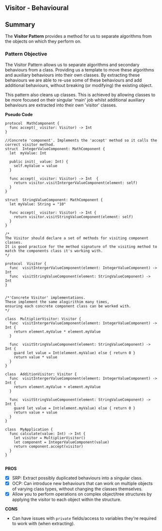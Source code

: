

## Visitor - Behavioural

## Summary
The **Visitor Pattern** provides a method for us to separate algorithms from the objects on which they perform on. 

### Pattern Objective
The Visitor Pattern allows us to separate algorithms and secondary behaviours from a class. Providing us a template to move these algorithms and auxiliary behaviours into their own classes. By extracting these behaviours we are able to re-use some of these behaviours and add additional behaviours, without breaking (or modifying) the existing object.

This pattern also cleans up classes. This is achieved by allowing classes to be more focused on their singular 'main' job whilst additional auxiliary behaviours are extracted into their own 'visitor' classes.

**Pseudo Code** 
```
protocol  MathComponent {
  func accept(_ visitor: Visitor) -> Int
}

//Concrete 'component'. Implements the 'accept' method so it calls the correct visitor method. 
struct  IntegerValueComponent: MathComponent {
  let  myValue: Int

  public init(_ value: Int) {
    self.myValue = value
  }

  func accept(_ visitor: Visitor) -> Int  {
    return visitor.visitIntergerValueComponent(element: self)
  }
}

struct  StringValueComponent: MathComponent {
  let myValue: String = "10"

  func accept(_ visitor: Visitor) -> Int {
    return visitor.visitStringValueComponent(element: self)
  }
}

/*
The Visitor should declare a set of methods for visiting component classes.
It is good practice for the method signature of the visiting method to match the components class it's working with.
*/

protocol  Visitor {
  func  visitIntergerValueComponent(element: IntegerValueComponent) -> Int
  func  visitStringValueComponent(element: StringValueComponent) -> Int
}


/*'Concrete Visitor' implementations. 
These implement the same alogirithim many times,
ensuring each concrete component class can be worked with. 
*/

class  MultiplierVisitor: Visitor {
  func  visitIntergerValueComponent(element: IntegerValueComponent) -> Int {
    return element.myValue * element.myValue
  }

  func  visitStringValueComponent(element: StringValueComponent) -> Int {
    guard let value = Int(element.myValue) else { return 0 }
    return value * value
  }
}

class  AdditionVisitor: Visitor {
  func  visitIntergerValueComponent(element: IntegerValueComponent) -> Int {
    return element.myValue + element.myValue
  }

  func  visitStringValueComponent(element: StringValueComponent) -> Int {
    guard let value = Int(element.myValue) else { return 0 }
    return value + value
  }
}

class  MyApplication {
  func calculate(value: Int) -> Int {
    let visitor = MultiplierVisitor()
    let component = IntegerValueComponent(value)
    return component.accept(visitor)
  }
}
```
##

**PROS**
 - [x] SRP: Extract possibly duplicated behaviours into a singular class. 
 - [x] OCP: Can introduce new behaviours that can work on multiple objects of varying class types, without changing the classes themselves. 
 - [x] Allow you to perform operations on complex object/tree structures by applying the visitor to each object within the structure. 

**CONS**
 -  Can have issues with `private` fields/access to variables they're required to work with (when extracting).
